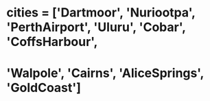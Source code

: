 # cities = ['Dartmoor', 'Nuriootpa', 'PerthAirport', 'Uluru', 'Cobar', 'CoffsHarbour', 
#               'Walpole', 'Cairns', 'AliceSprings', 'GoldCoast']
